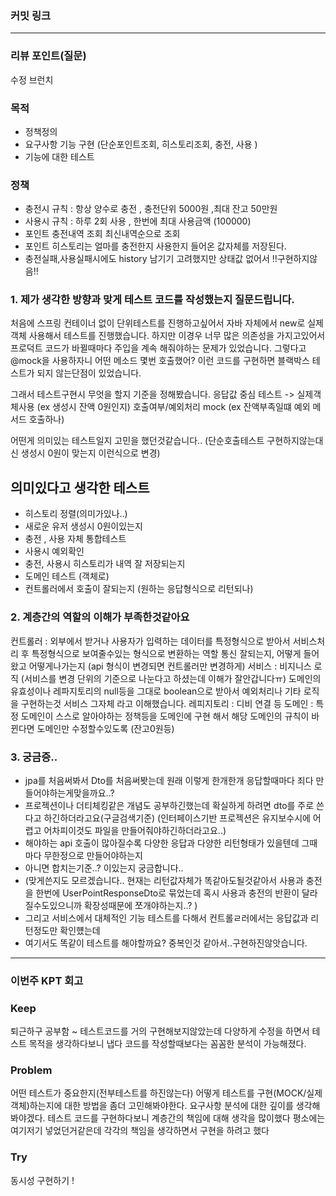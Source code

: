 ### **커밋 링크**
<!-- 
좋은 피드백을 받기 위해 가장 중요한 것은 코드를 작성할 때 커밋을 작업 단위로 잘 쪼개는 것입니다.
모든 작업을 하나의 커밋에 진행하고 PR을 하면 구조 파악에 많은 시간을 소모하기 때문에 절대로
좋은 피드백을 받을 수 없습니다.


필수 양식)
커밋 이름 : 커밋 링크

예시)
동시성 처리 : c83845
동시성 테스트 코드 : d93ji3
-->  

---
### **리뷰 포인트(질문)**
수정 브런치
### 목적
- 정책정의
- 요구사항 기능 구현 (단순포인트조회, 히스토리조회, 충전, 사용 )
- 기능에 대한 테스트


### 정책
- 충전시 규칙 : 항상 양수로 충전 , 충전단위 5000원 ,최대 잔고 50만원
- 사용시 규칙 : 하루 2회 사용 , 한번에 최대 사용금액 (100000)
- 포인트 충전내역 조회 최신내역순으로 조회
- 포인트 히스토리는 얼마를 충전한지 사용한지 들어온 값자체를 저장된다.
- 충전실패,사용실패시에도 history 남기기 고려했지만 상태값 없어서 !!구현하지않음!!


### 1. 제가 생각한 방향과 맞게 테스트 코드를 작성했는지 질문드립니다.
처음에 스프링 컨테이너 없이 단위테스트를 진행하고싶어서 자바 자체에서 new로 실제 객체 사용해서 테스트를 진행했습니다.
하지만 이경우 너무 많은 의존성을  가지고있어서 프로덕트 코드가 바뀔때마다 주입을 계속 해줘야하는 문제가 있었습니다.
그렇다고 @mock을 사용하자니 어떤 메소드 몇번  호출했어? 이런 코드를 구현하면 블랙박스 테스트가 되지 않는단점이 있었습니다.

그래서 테스트구현시 무엇을 할지 기준을 정해봤습니다.
응답값 중심 테스트 -> 실제객체사용 (ex 생성시 잔액 0원인지)
호출여부/예외처리 mock (ex 잔액부족일떄 예외 메서드 호출하나)

어떤게 의미있는 테스트일지 고민을 했던것같습니다.. (단순호출테스트 구현하지않는대신 생성시 0원이 맞는지 이런식으로 변경)

## 의미있다고 생각한 테스트
- 히스토리 정렬(의미가있나..)
- 새로운 유저 생성시 0원이있는지
- 충전 , 사용 자체 통합테스트
- 사용시 예외확인
- 충전, 사용시 히스토리가 내역 잘 저장되는지 
- 도메인 테스트 (객체로)
- 컨트롤러에서 호출이 잘되는지 (원하는 응답형식으로 리턴되나)


### 2. 계층간의 역할의 이해가 부족한것같아요
컨트롤러 : 외부에서 받거나 사용자가 입력하는 데이터를 특정형식으로 받아서 서비스처리 후 특정형식으로 보여줄수있는 형식으로 변환하는 역할
         통신 잘되는지, 어떻게 들어왔고 어떻게나가는지 (api 형식이 변경되면 컨트롤러만 변경하게)
서비스 : 비지니스 로직 (서비스를 변경 단위의 기준으로 나눈다고 하셨는데 이해가 잘안갑니다ㅠ)
        도메인의 유효성이나 레파지토리의 null등을 그대로 boolean으로 받아서 예외처리나 기타 로직을 구현하는것
        서비스 그자체 라고 이해했습니다. 
레피지토리 : 디비 연결 등
도메인 : 특정 도메인이 스스로 알아야하는 정책등을 도메인에 구현 해서 해당 도메인의 규칙이 바뀐다면 도메인만 수정할수있도록 (잔고0원등)

###  3. 궁금증..
- jpa를 처음써봐서 Dto를 처음써봣는데 원래 이렇게 한개한개 응답할때마다 죄다 만들어야하는게맞을까요..?
- 프로젝션이나 더티체킹같은 개념도 공부하긴했는데 확실하게 하려면 dto를 주로 쓴다고 하긴하더라고요(구글검색기준)
  (인터페이스기반 프로젝션은 유지보수시에 어렵고 어차피이것도 파일을 만들어줘야하긴하더라고요..)
- 해야하는 api 호출이 많아질수록 다양한 응답과 다양한 리턴형태가 있을텐데 그때마다 무한정으로 만들어야하는지
- 아니면 합치는기준..? 이있는지 궁금합니다.. 
- (맞게쓴지도 모르겠습니다.. 현재는 리턴값자체가 똑같아도될것같아서 사용과 충전을 한번에 UserPointResponseDto로 묶었는데 혹시 사용과 충전의 반환이 달라질수도있으니까 확장성때문에 쪼개야하는지..? )
- 그리고 서비스에서 대체적인 기능 테스트를 다해서 컨트롤ㄹ러에서는 응답값과 리턴정도만 확인헀는데
- 여기서도 똑같이 테스트를 해야할까요? 중복인것 같아서..구현하진않앗습니다.
<!-- - 리뷰어가 특히 확인해야 할 부분이나 신경 써야 할 코드가 있다면 명확히 작성해주세요.(최대 2개)
  
  좋은 예:
  - `ErrorMessage` 컴포넌트의 상태 업데이트 로직이 적절한지 검토 부탁드립니다.
  - 추가한 유닛 테스트(`LoginError.test.js`)의 테스트 케이스가 충분한지 확인 부탁드립니다.

  나쁜 예:
  - 개선사항을 알려주세요.
  - 코드 전반적으로 봐주세요.
  - 뭘 질문할지 모르겠어요. -->
---
### **이번주 KPT 회고**

### Keep
<!-- 유지해야 할 좋은 점 -->
퇴근하구 공부함 ~
테스트코드를 거의 구현해보지않았는데 다양하게 수정을 하면서 테스트 목적을 생각하다보니 
냅다 코드를 작성할때보다는 꼼꼼한 분석이 가능해졌다.

### Problem
<!--개선이 필요한 점-->
어떤 테스트가 중요한지(전부테스트를 하진않는다) 어떻게 테스트를 구현(MOCK/실제객체)하는지에 대한 방법을 좀더 고민해봐야한다.
요구사항 분석에 대한 깊이를 생각해봐야겠다.
테스트 코드를 구현하다보니 계층간의 책임에 대해 생각을 많이했다 평소에는 여기저기 넣었던거같은데 
각각의 책임을 생각하면서 구현을 하려고 했다 


### Try
<!-- 새롭게 시도할 점 -->
동시성 구현하기 ! 
